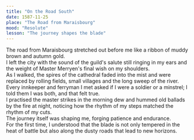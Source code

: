```yaml
---
title: "On the Road South"
date: 1587-11-25
place: "The Road from Maraisbourg"
mood: "Resolute"
lesson: "The journey shapes the blade"
---
```


The road from Maraisbourg stretched out before me like a ribbon of muddy brown and autumn gold.  
I left the city with the sound of the guild's salute still ringing in my ears and the weight of Master Merryen's final wish on my shoulders.  
As I walked, the spires of the cathedral faded into the mist and were replaced by rolling fields, small villages and the long sweep of the river.  
Every innkeeper and ferryman I met asked if I were a soldier or a minstrel; I told them I was both, and that felt true.  
I practised the master strikes in the morning dew and hummed old ballads by the fire at night, noticing how the rhythm of my steps matched the rhythm of my cuts.  
The journey itself was shaping me, forging patience and endurance.  
For the first time, I understood that the blade is not only tempered in the heat of battle but also along the dusty roads that lead to new horizons.
